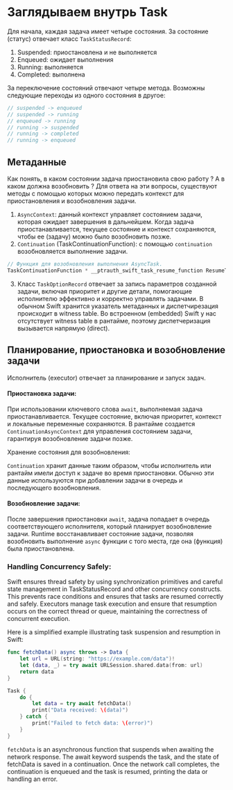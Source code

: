 # Заглядываем внутрь Task

Для начала, каждая задача имеет четыре состояния. За состояние (статус) отвечает класс `TaskStatusRecord`:

1. Suspended: приостановлена и не выполняется
2. Enqueued: ожидает выполнения
3. Running: выполняется
4. Completed: выполнена

За переключение состояний отвечают четыре метода. Возможны следующие переходы из одного состояния в другое:

```swift
// suspended -> enqueued
// suspended -> running
// enqueued -> running
// running -> suspended
// running -> completed
// running -> enqueued
```

## Метаданные

Как понять, в каком состоянии задача приостановила свою работу ? А в каком должна возобновить ?
Для ответа на эти вопросы, существуют методы с помощью которых можно передать контекст для приостановления и возобновления задачи.

1. `AsyncContext`: данный контекст управляет состоянием задачи, которая ожидает завершения в дальнейшем. Когда задача приостанавливается, текущее состояние и контекст сохраняются, чтобы ее (задачу) можно было возобновить позже.
2. `Continuation` (TaskContinuationFunction): с помощью `continuation` возобновляется выполнение задачи.

```cpp
// Функция для возобновления выполнения AsyncTask.
TaskContinuationFunction * __ptrauth_swift_task_resume_function ResumeTask;
```

3. Класс `TaskOptionRecord` отвечает за запись параметров созданной задачи, включая приоритет и другие детали, помогающие исполнителю эффективно и корректно управлять задачами.
В обычном Swift хранится указатель метаданных и диспетчирезация происходит в witness table.
Во встроенном (embedded) Swift у нас отсутствует witness table в рантайме, поэтому диспетчеризация вызывается напрямую (direct).

<!-- /// Describes type information and offers value methods for an arbitrary concrete
/// type in a way that's compatible with regular Swift and embedded Swift. In
/// regular Swift, just holds a Metadata pointer and dispatches to the value
/// witness table. In embedded Swift, because we do not have any value witness
/// tables present at runtime, the witnesses are stored and referenced directly.
///
/// This structure is created from swift_task_create, where in regular Swift, the
/// compiler provides the Metadata pointer, and in embedded Swift, a
/// TaskOptionRecord is used to provide the witnesses. -->

## Планирование, приостановка и возобновление задачи

Исполнитель (executor) отвечает за планирование и запуск задач.
<!-- Executors: An executor is responsible for scheduling and running tasks. ExecutorRef manages references to executors, ensuring that tasks are resumed on the correct executor, which can be a global concurrent queue or a custom executor.
Job Interface: The Job interface represents a unit of work that an executor can run. Both tasks and continuations are implemented as jobs, allowing them to be scheduled and executed efficiently. -->

#### Приостановка задачи:

При использовании ключевого слова `await`, выполняемая задача приостанавливается.
Текущее состояние, включая приоритет, контекст и локальные переменные сохраняются.
В рантайме создается `ContinuationAsyncContext` для управления состоянием задачи, гарантируя возобновление задачи позже.

Хранение состояния для возобновления:

`Continuation` хранит данные таким образом, чтобы исполнитель или рантайм имели доступ к задаче во время приостановки. Обычно эти данные используются при добавлении задачи в очередь и последующего возобновления.

#### Возобновление задачи:

После завершения приостановки `await`, задача попадает в очередь соответствующего исполнителя, который планирует возобновление задачи.
Runtime восстанавливает состояние задачи, позволяя возобновить выполнение `async` функции с того места, где она (функция) была приостановлена.

### Handling Concurrency Safely:

Swift ensures thread safety by using synchronization primitives and careful state management in TaskStatusRecord and other concurrency constructs. This prevents race conditions and ensures that tasks are resumed correctly and safely.
Executors manage task execution and ensure that resumption occurs on the correct thread or queue, maintaining the correctness of concurrent execution.


Here is a simplified example illustrating task suspension and resumption in Swift:

```swift
func fetchData() async throws -> Data {
    let url = URL(string: "https://example.com/data")!
    let (data, _) = try await URLSession.shared.data(from: url)
    return data
}

Task {
    do {
        let data = try await fetchData()
        print("Data received: \(data)")
    } catch {
        print("Failed to fetch data: \(error)")
    }
}
```

`fetchData` is an asynchronous function that suspends when awaiting the network response.
The await keyword suspends the task, and the state of fetchData is saved in a continuation.
Once the network call completes, the continuation is enqueued and the task is resumed, printing the data or handling an error.
